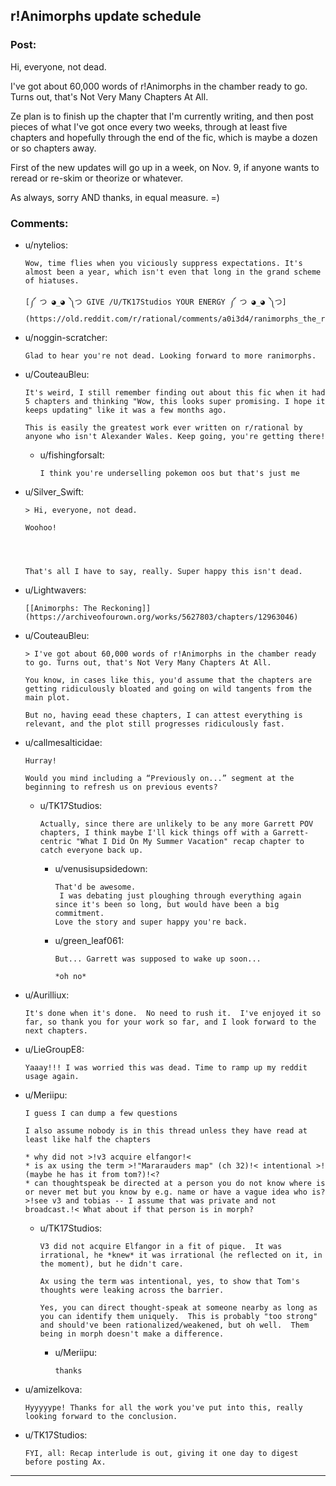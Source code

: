 ## r!Animorphs update schedule

### Post:

Hi, everyone, not dead.

I've got about 60,000 words of r!Animorphs in the chamber ready to go.  Turns out, that's Not Very Many Chapters At All.

Ze plan is to finish up the chapter that I'm currently writing, and then post pieces of what I've got once every two weeks, through at least five chapters and hopefully through the end of the fic, which is maybe a dozen or so chapters away.  

First of the new updates will go up in a week, on Nov. 9, if anyone wants to reread or re-skim or theorize or whatever.

As always, sorry AND thanks, in equal measure.  =)

### Comments:

- u/nytelios:
  ```
  Wow, time flies when you viciously suppress expectations. It's almost been a year, which isn't even that long in the grand scheme of hiatuses.

  [༼ つ ◕_◕ ༽つ GIVE /U/TK17Studios YOUR ENERGY ༼ つ ◕_◕ ༽つ](https://old.reddit.com/r/rational/comments/a0i3d4/ranimorphs_the_reckoning_chapter_47_tobias_and/)
  ```

- u/noggin-scratcher:
  ```
  Glad to hear you're not dead. Looking forward to more ranimorphs.
  ```

- u/CouteauBleu:
  ```
  It's weird, I still remember finding out about this fic when it had 5 chapters and thinking "Wow, this looks super promising. I hope it keeps updating" like it was a few months ago.

  This is easily the greatest work ever written on r/rational by anyone who isn't Alexander Wales. Keep going, you're getting there!
  ```

  - u/fishingforsalt:
    ```
    I think you're underselling pokemon oos but that's just me
    ```

- u/Silver_Swift:
  ```
  > Hi, everyone, not dead.

  Woohoo! 




  That's all I have to say, really. Super happy this isn't dead.
  ```

- u/Lightwavers:
  ```
  [[Animorphs: The Reckoning]](https://archiveofourown.org/works/5627803/chapters/12963046)
  ```

- u/CouteauBleu:
  ```
  > I've got about 60,000 words of r!Animorphs in the chamber ready to go. Turns out, that's Not Very Many Chapters At All.

  You know, in cases like this, you'd assume that the chapters are getting ridiculously bloated and going on wild tangents from the main plot.

  But no, having eead these chapters, I can attest everything is relevant, and the plot still progresses ridiculously fast.
  ```

- u/callmesalticidae:
  ```
  Hurray! 

  Would you mind including a “Previously on...” segment at the beginning to refresh us on previous events?
  ```

  - u/TK17Studios:
    ```
    Actually, since there are unlikely to be any more Garrett POV chapters, I think maybe I'll kick things off with a Garrett-centric "What I Did On My Summer Vacation" recap chapter to catch everyone back up.
    ```

    - u/venusisupsidedown:
      ```
      That'd be awesome.
       I was debating just ploughing through everything again since it's been so long, but would have been a big commitment. 
      Love the story and super happy you're back.
      ```

    - u/green_leaf061:
      ```
      But... Garrett was supposed to wake up soon...

      *oh no*
      ```

- u/Aurilliux:
  ```
  It's done when it's done.  No need to rush it.  I've enjoyed it so far, so thank you for your work so far, and I look forward to the next chapters.
  ```

- u/LieGroupE8:
  ```
  Yaaay!!! I was worried this was dead. Time to ramp up my reddit usage again.
  ```

- u/Meriipu:
  ```
  I guess I can dump a few questions

  I also assume nobody is in this thread unless they have read at least like half the chapters

  * why did not >!v3 acquire elfangor!<
  * is ax using the term >!"Mararauders map" (ch 32)!< intentional >!(maybe he has it from tom?)!<?
  * can thoughtspeak be directed at a person you do not know where is or never met but you know by e.g. name or have a vague idea who is? >!see v3 and tobias -- I assume that was private and not broadcast.!< What about if that person is in morph?
  ```

  - u/TK17Studios:
    ```
    V3 did not acquire Elfangor in a fit of pique.  It was irrational, he *knew* it was irrational (he reflected on it, in the moment), but he didn't care.

    Ax using the term was intentional, yes, to show that Tom's thoughts were leaking across the barrier.

    Yes, you can direct thought-speak at someone nearby as long as you can identify them uniquely.  This is probably "too strong" and should've been rationalized/weakened, but oh well.  Them being in morph doesn't make a difference.
    ```

    - u/Meriipu:
      ```
      thanks
      ```

- u/amizelkova:
  ```
  Hyyyyype! Thanks for all the work you've put into this, really looking forward to the conclusion.
  ```

- u/TK17Studios:
  ```
  FYI, all: Recap interlude is out, giving it one day to digest before posting Ax.
  ```

---

